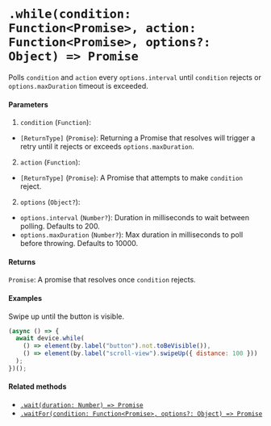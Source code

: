 # `.while(condition: Function<Promise>, action: Function<Promise>, options?: Object) => Promise`

Polls `condition` and `action` every `options.interval` until `condition` rejects or `options.maxDuration` timeout is exceeded.

#### Parameters

1. `condition` (`Function`):
  - `[ReturnType]` (`Promise`): Returning a Promise that resolves will trigger a retry until it rejects or exceeds `options.maxDuration`.
2. `action` (`Function`):
  - `[ReturnType]` (`Promise`): A Promise that attempts to make `condition` reject.
2. `options` (`Object?`):
  - `options.interval` (`Number?`): Duration in milliseconds to wait between polling. Defaults to 200.
  - `options.maxDuration` (`Number?`): Max duration in milliseconds to poll before throwing. Defaults to 10000.

#### Returns

`Promise`: A promise that resolves once `condition` rejects.

#### Examples

Swipe up until the button is visible.

```javascript
(async () => {
  await device.while(
    () => element(by.label("button").not.toBeVisible()),
    () => element(by.label("scroll-view").swipeUp({ distance: 100 }))
  );
})();
```

#### Related methods

- [`.wait(duration: Number) => Promise`](./wait.md)
- [`.waitFor(condition: Function<Promise>, options?: Object) => Promise`](./waitFor.md)